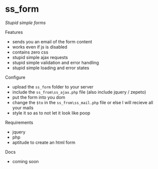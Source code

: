 ss_form
=======

*Stupid simple forms*

Features

* sends you an email of the form content
* works even if js is disabled
* contains zero css
* stupid simple ajax requests
* stupid simple validation and error handling
* stupid simple loading and error states

Configure

* upload the `ss_form` folder to your server
* include the `ss_from\ss_ajax.php` file (also include jquery / zepeto)
* put the form into you dom
* change the `$to` in the `ss_from\ss_mail.php` file or else I will recieve all your mails
* style it so as to not let it look like poop

Requirements

* jquery
* php
* aptitude to create an html form

Docs

* coming soon